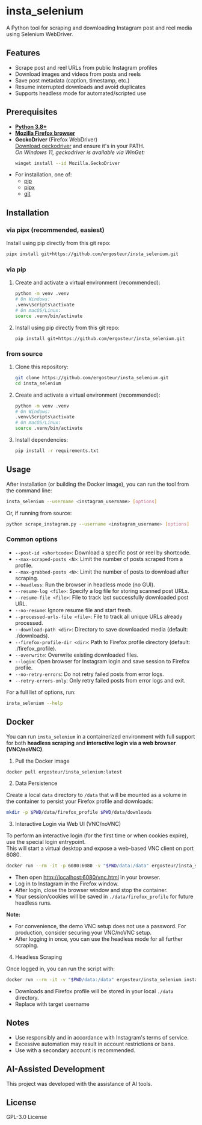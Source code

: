 # insta_selenium

A Python tool for scraping and downloading Instagram post and reel media using Selenium WebDriver.

## Features

- Scrape post and reel URLs from public Instagram profiles
- Download images and videos from posts and reels
- Save post metadata (caption, timestamp, etc.)
- Resume interrupted downloads and avoid duplicates
- Supports headless mode for automated/scripted use

## Prerequisites

- [**Python 3.8+**](https://www.python.org/downloads/)
- [**Mozilla Firefox browser**](https://www.mozilla.org/firefox/)
- **GeckoDriver** (Firefox WebDriver)  
  [Download geckodriver](https://github.com/mozilla/geckodriver/releases) and ensure it's in your PATH.  
  *On Windows 11, geckodriver is available via WinGet:*  
  ```bash
  winget install --id Mozilla.GeckoDriver
  ```
- For installation, one of:
  - [pip](https://pip.pypa.io/en/stable/installation/)
  - [pipx](https://pypa.github.io/pipx/)
  - [git](https://git-scm.com/)

## Installation

### via pipx (recommended, easiest)

Install using pip directly from this git repo:
```bash
pipx install git+https://github.com/ergosteur/insta_selenium.git
```


### via pip

1. Create and activate a virtual environment (recommended):
   ```bash
   python -m venv .venv
   # On Windows:
   .venv\Scripts\activate
   # On macOS/Linux:
   source .venv/bin/activate
   ```
2. Install using pip directly from this git repo:
   ```
   pip install git+https://github.com/ergosteur/insta_selenium.git
   ```

### from source

1. Clone this repository:
   ```bash
   git clone https://github.com/ergosteur/insta_selenium.git
   cd insta_selenium
   ```
2. Create and activate a virtual environment (recommended):
   ```bash
   python -m venv .venv
   # On Windows:
   .venv\Scripts\activate
   # On macOS/Linux:
   source .venv/bin/activate
   ```
3. Install dependencies:
   ```bash
   pip install -r requirements.txt
   ```
## Usage

After installation (or building the Docker image), you can run the tool from the command line:

```bash
insta_selenium --username <instagram_username> [options]
```

Or, if running from source:

```bash
python scrape_instagram.py --username <instagram_username> [options]
```

### Common options

- `--post-id <shortcode>`: Download a specific post or reel by shortcode.
- `--max-scraped-posts <N>`: Limit the number of posts scraped from a profile.
- `--max-grabbed-posts <N>`: Limit the number of posts to download after scraping.
- `--headless`: Run the browser in headless mode (no GUI).
- `--resume-log <file>`: Specify a log file for storing scanned post URLs.
- `--resume-file <file>`: File to track last successfully downloaded post URL.
- `--no-resume`: Ignore resume file and start fresh.
- `--processed-urls-file <file>`: File to track all unique URLs already processed.
- `--download-path <dir>`: Directory to save downloaded media (default: ./downloads).
- `--firefox-profile-dir <dir>`: Path to Firefox profile directory (default: ./firefox_profile).
- `--overwrite`: Overwrite existing downloaded files.
- `--login`: Open browser for Instagram login and save session to Firefox profile.
- `--no-retry-errors`: Do not retry failed posts from error logs.
- `--retry-errors-only`: Only retry failed posts from error logs and exit.

For a full list of options, run:

```bash
insta_selenium --help
```
## Docker

You can run `insta_selenium` in a containerized environment with full support for both **headless scraping** and **interactive login via a web browser (VNC/noVNC)**.

1. Pull the Docker image

```bash
docker pull ergosteur/insta_selenium:latest
```

2. Data Persistence

Create a local `data` directory to `/data` that will be mounted as a volume in the container to persist your Firefox profile and downloads:

```bash
mkdir -p $PWD/data/firefox_profile $PWD/data/downloads
```

3. Interactive Login via Web UI (VNC/noVNC)

To perform an interactive login (for the first time or when cookies expire), use the special login entrypoint.  
This will start a virtual desktop and expose a web-based VNC client on port 6080.

```bash
docker run --rm -it -p 6080:6080 -v "$PWD/data:/data" ergosteur/insta_selenium insta_selenium_login
```

- Then open [http://localhost:6080/vnc.html](http://localhost:6080/vnc.html) in your browser.
- Log in to Instagram in the Firefox window.
- After login, close the browser window and stop the container.
- Your session/cookies will be saved in `./data/firefox_profile` for future headless runs.

**Note:**  
- For convenience, the demo VNC setup does not use a password. For production, consider securing your VNC/noVNC setup.
- After logging in once, you can use the headless mode for all further scraping.

4. Headless Scraping

Once logged in, you can run the script with:

```bash
docker run --rm -it -v "$PWD/data:/data" ergosteur/insta_selenium insta_selenium --headless --firefox-profile-dir /data/firefox_profile --download-path /data/downloads --username <username>
```

- Downloads and Firefox profile will be stored in your local `./data` directory.
- Replace <username> with target username


## Notes

- Use responsibly and in accordance with Instagram's terms of service.
- Excessive automation may result in account restrictions or bans.
- Use with a secondary account is recommended.

## AI-Assisted Development

This project was developed with the assistance of AI tools.

## License

GPL-3.0 License
